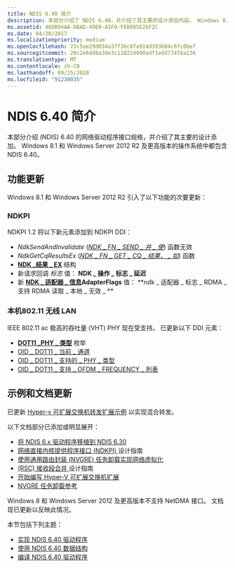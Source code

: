 ```yaml
---
title: NDIS 6.40 简介
description: 本部分介绍了 NDIS 6.40，并介绍了其主要的设计添加内容。 Windows 8.1 和 Windows Server 2012 R2 及更高版本中都包含 NDIS 6.40。
ms.assetid: 46DB94AA-DBAD-49E0-A1F0-FEB095E26F2C
ms.date: 04/20/2017
ms.localizationpriority: medium
ms.openlocfilehash: 73c5ae29d034a37f36c8fa914d393684c6fc0bef
ms.sourcegitcommit: 29c2e6dd8a3de3c11822d990adf1edd774f8a136
ms.translationtype: MT
ms.contentlocale: zh-CN
ms.lasthandoff: 09/25/2020
ms.locfileid: "91230035"
---
```

# <a name="introduction-to-ndis-640"></a>NDIS 6.40 简介


本部分介绍 (NDIS) 6.40 的网络驱动程序接口规格，并介绍了其主要的设计添加。 Windows 8.1 和 Windows Server 2012 R2 及更高版本的操作系统中都包含 NDIS 6.40。

## <a name="feature-updates"></a>功能更新


Windows 8.1 和 Windows Server 2012 R2 引入了以下功能的次要更新：

### <a name="ndkpi"></a>NDKPI

NDKPI 1.2 将以下新元素添加到 NDKPI DDI：

- *NdkSendAndInvalidate* ([*NDK \_ FN \_ SEND \_ 并 \_ 使*](/windows-hardware/drivers/ddi/ndkpi/nc-ndkpi-ndk_fn_send_and_invalidate)) 函数无效
- *NdkGetCqResultsEx* ([*NDK \_ FN \_ GET \_ CQ \_ 结果， \_ 如*](/windows-hardware/drivers/ddi/ndkpi/nc-ndkpi-ndk_fn_get_cq_results_ex)) 函数
- [**NDK \_结果 \_ EX**](/windows-hardware/drivers/ddi/ndkpi/ns-ndkpi-_ndk_result_ex) 结构
- 新请求回调 *标志* 值： **NDK \_ 操作 \_ 标志 \_ 延迟**
- 新 [**NDK \_ 适配器 \_ 信息**](/windows/win32/api/ndkinfo/ns-ndkinfo-_ndk_adapter_info)**AdapterFlags** 值： **ndk \_ 适配器 \_ 标志 \_ RDMA \_ 支持 RDMA 读取 \_ 本地 \_ 无效 \_ **

### <a name="native-80211-wireless-lan"></a>本机802.11 无线 LAN

IEEE 802.11 ac 极高的吞吐量 (VHT) PHY 现在受支持。 已更新以下 DDI 元素：

- [**DOT11 \_PHY \_ 类型**](/windows-hardware/drivers/ddi/windot11/ne-windot11-_dot11_phy_type) 枚举
- [OID \_ DOT11 \_ 当前 \_ 通道](/previous-versions/windows/hardware/wireless/oid-dot11-current-channel)
- [OID \_ DOT11 \_ 支持的 \_ PHY \_ 类型](/previous-versions/windows/hardware/wireless/oid-dot11-supported-phy-types)
- [OID \_ DOT11 \_ 支持 \_ OFDM \_ FREQUENCY \_ 列表](/previous-versions/windows/hardware/wireless/oid-dot11-supported-ofdm-frequency-list)

## <a name="sample-and-documentation-updates"></a>示例和文档更新

已更新 [Hyper-v 可扩展交换机转发扩展示例](https://go.microsoft.com/fwlink/p/?LinkId=617913) 以实现混合转发。

以下文档部分已添加或明显展开：

-   [将 NDIS 6.x 驱动程序移植到 NDIS 6.30](porting-ndis-6-x-drivers-to-ndis-6-30.md)
-   [网络直接内核提供程序接口 (NDKPI) ](./overview-of-network-direct-kernel-provider-interface--ndkpi-.md) 设计指南
-   [使用通用路由封装 (NVGRE) 任务卸载实现网络虚拟化](network-virtualization-using-generic-routing-encapsulation--nvgre--task-offload.md)
-   [ (RSC) 接收段合并 ](overview-of-receive-segment-coalescing.md) 设计指南
-   [开始编写 Hyper-V 可扩展交换机扩展](getting-started-writing-a-hyper-v-extensible-switch-extension.md)
-   [NVGRE 任务卸载参考](/windows-hardware/drivers/ddi/_netvista/)

Windows 8 和 Windows Server 2012 及更高版本不支持 NetDMA 接口。 文档现已更新以反映此情况。

本节包括下列主题：

- [实现 NDIS 6.40 驱动程序](implementing-an-ndis-6-40-driver.md)
- [使用 NDIS 6.40 数据结构](using-ndis-6-40-data-structures.md)
- [编译 NDIS 6.40 驱动程序](compiling-an-ndis-6-40-driver.md)

 


